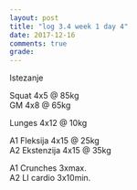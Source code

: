 ```yaml
---
layout: post
title: "log 3.4 week 1 day 4"
date: 2017-12-16
comments: true
grade:
---
```


Istezanje

Squat 4x5 @ 85kg  
GM 4x8 @ 65kg  

Lunges 4x12 @ 10kg  
   
A1 Fleksija 4x15 @ 25kg    
A2 Ekstenzija 4x15 @ 35kg    

A1 Crunches 3xmax.   
A2 LI cardio 3x10min.
